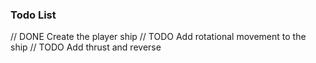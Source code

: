 ### Todo List

// DONE Create the player ship
// TODO Add rotational movement to the ship
// TODO Add thrust and reverse
